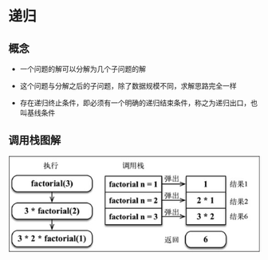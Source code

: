 # 递归

## 概念

- 一个问题的解可以分解为几个子问题的解

- 这个问题与分解之后的子问题，除了数据规模不同，求解思路完全一样

- 存在递归终止条件，即必须有一个明确的递归结束条件，称之为递归出口，也叫基线条件

## 调用栈图解

![调用栈](../../../static/img/callStack.jpg)
